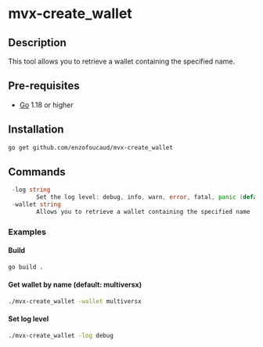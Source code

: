 # mvx-create_wallet

## Description

This tool allows you to retrieve a wallet containing the specified name.

## Pre-requisites

- [Go](https://golang.org/doc/install) 1.18 or higher

## Installation

```bash
go get github.com/enzofoucaud/mvx-create_wallet
```

## Commands

```go
 -log string
        Set the log level: debug, info, warn, error, fatal, panic (default "info")
 -wallet string
        Allows you to retrieve a wallet containing the specified name (default "multiversx")
```

### Examples

#### Build

```bash
go build .
```

#### Get wallet by name (default: multiversx)

```bash
./mvx-create_wallet -wallet multiversx
```

#### Set log level

```bash
./mvx-create_wallet -log debug
```
